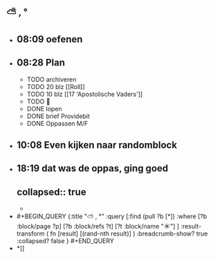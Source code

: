 ## ⛅ , °
- ## 08:09 oefenen
- ## 08:28 Plan
	- TODO archiveren
	- TODO 20 blz [[Roll]]
	- TODO 10 blz [[17 'Apostolische Vaders']]
	- TODO 🎹
	- DONE lopen
	- DONE brief Providebit
	- DONE Oppassen M/F
- ## 10:08 Even kijken naar  randomblock
- ## 18:19 dat was de oppas, ging goed
  collapsed:: true
	-
	-
- #+BEGIN_QUERY
  {:title "⛅ , °"
   :query [:find (pull ?b [*])
     :where 
       [?b :block/page ?p]
       [?b :block/refs ?t]
       [?t :block/name "☀️"]
   ]
   :result-transform ( fn [result] [(rand-nth result)] )
  :breadcrumb-show? true
   :collapsed? false
  }
  #+END_QUERY
- *]]